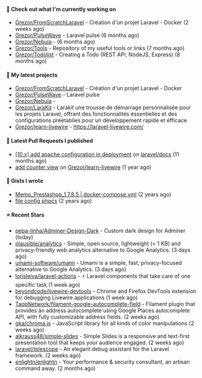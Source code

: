#### 👷 Check out what I'm currently working on

- [Grezor/FromScratchLaravel](https://github.com/Grezor/FromScratchLaravel) - Création d&#39;un projet Laravel - Docker (2 weeks ago)
- [Grezor/PulseWave](https://github.com/Grezor/PulseWave) - Laravel pulse (6 months ago)
- [Grezor/Nebula](https://github.com/Grezor/Nebula) -  (6 months ago)
- [Grezor/Tools](https://github.com/Grezor/Tools) - Repository of my useful tools or links (7 months ago)
- [Grezor/Todolist](https://github.com/Grezor/Todolist) - Creating a Todo (REST API, NodeJS, Express) (8 months ago)

#### 🌱 My latest projects

- [Grezor/FromScratchLaravel](https://github.com/Grezor/FromScratchLaravel) - Création d&#39;un projet Laravel - Docker
- [Grezor/PulseWave](https://github.com/Grezor/PulseWave) - Laravel pulse
- [Grezor/Nebula](https://github.com/Grezor/Nebula) - 
- [Grezor/LaraKit](https://github.com/Grezor/LaraKit) - Larakit une trousse de démarrage personnalisée pour les projets Laravel, offrant des fonctionnalités éssentielles et des configurations préétablies pour un développement rapide et efficace
- [Grezor/learn-livewire](https://github.com/Grezor/learn-livewire) - https://laravel-livewire.com/

#### 🔨 Latest Pull Requests I published

- [[10.x] add apache configuration in deployment](https://github.com/laravel/docs/pull/9349) on [laravel/docs](https://github.com/laravel/docs) (11 months ago)
- [add counter view](https://github.com/Grezor/learn-livewire/pull/1) on [Grezor/learn-livewire](https://github.com/Grezor/learn-livewire) (1 year ago)

#### 📓 Gists I wrote

- [Memo_Prestashop_1.7.8.5 | docker-compose.yml](https://gist.github.com/eb78b378ed9f40780dc077b361ead337) (2 years ago)
- [file config phpcs](https://gist.github.com/27d8a6056d2e171aed20c26699439861) (2 years ago)

#### ⭐ Recent Stars

- [pepa-linha/Adminer-Design-Dark](https://github.com/pepa-linha/Adminer-Design-Dark) - Custom dark design for Adminer (today)
- [plausible/analytics](https://github.com/plausible/analytics) - Simple, open source, lightweight (&lt; 1 KB) and privacy-friendly web analytics alternative to Google Analytics. (3 days ago)
- [umami-software/umami](https://github.com/umami-software/umami) - Umami is a simple, fast, privacy-focused alternative to Google Analytics. (3 days ago)
- [lorisleiva/laravel-actions](https://github.com/lorisleiva/laravel-actions) - ⚡️ Laravel components that take care of one specific task (1 week ago)
- [beyondcode/livewire-devtools](https://github.com/beyondcode/livewire-devtools) - Chrome and Firefox DevTools extension for debugging Livewire applications (1 week ago)
- [TappNetwork/filament-google-autocomplete-field](https://github.com/TappNetwork/filament-google-autocomplete-field) - Filament plugin that provides an address autocomplete using Google Places autocomplete API, with fully customizable address fields. (2 weeks ago)
- [gka/chroma.js](https://github.com/gka/chroma.js) - JavaScript library for all kinds of color manipulations (2 weeks ago)
- [alkrauss48/simple-slides](https://github.com/alkrauss48/simple-slides) - Simple Slides is a responsive and text-first presentation tool that keeps your audience engaged. (2 weeks ago)
- [laravel/telescope](https://github.com/laravel/telescope) - An elegant debug assistant for the Laravel framework. (2 weeks ago)
- [enlightn/enlightn](https://github.com/enlightn/enlightn) - Your performance &amp; security consultant, an artisan command away. (2 months ago)
